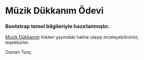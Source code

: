 # Müzik Dükkanım Ödevi
### Bootstrap temel bilgileriyle hazırlanmıştır.


[Müzik Dükkanım](https://muzik-dukkanim.netlify.app/) linkten yayındaki haline ulaşıp inceleyebilirsiniz, teşekkürler.

Osman Tunç